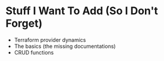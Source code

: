 # Stuff I Want To Add (So I Don't Forget)

* Terraform provider dynamics
 * The basics (the missing documentations)
 * CRUD functions
